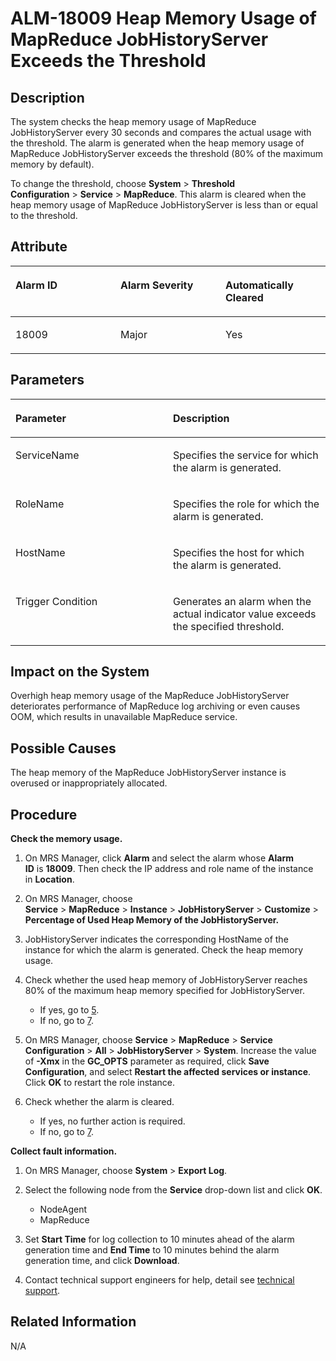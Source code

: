 # ALM-18009 Heap Memory Usage of MapReduce JobHistoryServer Exceeds the Threshold<a name="EN-US_TOPIC_0125375364"></a>

## Description<a name="s7980881b9f474752ada6dc7d578f8dc6"></a>

The system checks the heap memory usage of MapReduce JobHistoryServer every 30 seconds and compares the actual usage with the threshold. The alarm is generated when the heap memory usage of MapReduce JobHistoryServer exceeds the threshold \(80% of the maximum memory by default\).

To change the threshold, choose  **System** \> **Threshold Configuration** \> **Service** \> **MapReduce**. This alarm is cleared when the heap memory usage of MapReduce JobHistoryServer is less than or equal to the threshold.

## Attribute<a name="see8ab95615d54c508caab4995e616698"></a>

<a name="tcc070353c1ff4d3a8f6f7fd4ad3e2f8a"></a>
<table><thead align="left"><tr id="r3ea37c76d2ee4e0bbb6ce446dc3d4653"><th class="cellrowborder" valign="top" width="33.33333333333333%" id="mcps1.1.4.1.1"><p id="a10e50e29d19e4ecd9a441eedf5b4ca08"><a name="a10e50e29d19e4ecd9a441eedf5b4ca08"></a><a name="a10e50e29d19e4ecd9a441eedf5b4ca08"></a>Alarm ID</p>
</th>
<th class="cellrowborder" valign="top" width="33.33333333333333%" id="mcps1.1.4.1.2"><p id="a68d41b20ab6643fe96b487aa234d531b"><a name="a68d41b20ab6643fe96b487aa234d531b"></a><a name="a68d41b20ab6643fe96b487aa234d531b"></a>Alarm Severity</p>
</th>
<th class="cellrowborder" valign="top" width="33.33333333333333%" id="mcps1.1.4.1.3"><p id="a1b1be691028448f2a56f709ba8774347"><a name="a1b1be691028448f2a56f709ba8774347"></a><a name="a1b1be691028448f2a56f709ba8774347"></a>Automatically Cleared</p>
</th>
</tr>
</thead>
<tbody><tr id="rc9b08429da9f4f18b626c75725d17ac3"><td class="cellrowborder" valign="top" width="33.33333333333333%" headers="mcps1.1.4.1.1 "><p id="aeeaf04da7b004f58bf620be917f7e7e2"><a name="aeeaf04da7b004f58bf620be917f7e7e2"></a><a name="aeeaf04da7b004f58bf620be917f7e7e2"></a>18009</p>
</td>
<td class="cellrowborder" valign="top" width="33.33333333333333%" headers="mcps1.1.4.1.2 "><p id="a7c5f120278dd465481449cbf6451acff"><a name="a7c5f120278dd465481449cbf6451acff"></a><a name="a7c5f120278dd465481449cbf6451acff"></a>Major</p>
</td>
<td class="cellrowborder" valign="top" width="33.33333333333333%" headers="mcps1.1.4.1.3 "><p id="a3b6882a0033245778341485e4e710c00"><a name="a3b6882a0033245778341485e4e710c00"></a><a name="a3b6882a0033245778341485e4e710c00"></a>Yes</p>
</td>
</tr>
</tbody>
</table>

## Parameters<a name="s79962ec5e1bd4d2bbc35fe0b7507fa45"></a>

<a name="t849d86b324054c5c9f374f3d92ac7373"></a>
<table><thead align="left"><tr id="reae41dfd723744e0b5e612c7f7d89a51"><th class="cellrowborder" valign="top" width="50%" id="mcps1.1.3.1.1"><p id="a8c211b19327942ea976a7538607cc989"><a name="a8c211b19327942ea976a7538607cc989"></a><a name="a8c211b19327942ea976a7538607cc989"></a>Parameter</p>
</th>
<th class="cellrowborder" valign="top" width="50%" id="mcps1.1.3.1.2"><p id="a0098964078044692bb6d67a61d055864"><a name="a0098964078044692bb6d67a61d055864"></a><a name="a0098964078044692bb6d67a61d055864"></a>Description</p>
</th>
</tr>
</thead>
<tbody><tr id="rf501bcc2605641f5a78ed7d7dd0f20dc"><td class="cellrowborder" valign="top" width="50%" headers="mcps1.1.3.1.1 "><p id="a44ca8b4ac8a54a2a9500d00756ab8bdd"><a name="a44ca8b4ac8a54a2a9500d00756ab8bdd"></a><a name="a44ca8b4ac8a54a2a9500d00756ab8bdd"></a>ServiceName</p>
</td>
<td class="cellrowborder" valign="top" width="50%" headers="mcps1.1.3.1.2 "><p id="a126afc1361824827adaae236b3cb4b66"><a name="a126afc1361824827adaae236b3cb4b66"></a><a name="a126afc1361824827adaae236b3cb4b66"></a>Specifies the service for which the alarm is generated.</p>
</td>
</tr>
<tr id="r57b23386515648ec99f764223b3b5964"><td class="cellrowborder" valign="top" width="50%" headers="mcps1.1.3.1.1 "><p id="a4e9ea555a0fd4d96bc13515fbd98460a"><a name="a4e9ea555a0fd4d96bc13515fbd98460a"></a><a name="a4e9ea555a0fd4d96bc13515fbd98460a"></a>RoleName</p>
</td>
<td class="cellrowborder" valign="top" width="50%" headers="mcps1.1.3.1.2 "><p id="af459c7855e85440da0b4fc4a56935d01"><a name="af459c7855e85440da0b4fc4a56935d01"></a><a name="af459c7855e85440da0b4fc4a56935d01"></a>Specifies the role for which the alarm is generated.</p>
</td>
</tr>
<tr id="r34cdc7c510e94a8381b5ec952a14232a"><td class="cellrowborder" valign="top" width="50%" headers="mcps1.1.3.1.1 "><p id="a7a8ce83ce99f4ace8a19cee63cc8d28b"><a name="a7a8ce83ce99f4ace8a19cee63cc8d28b"></a><a name="a7a8ce83ce99f4ace8a19cee63cc8d28b"></a>HostName</p>
</td>
<td class="cellrowborder" valign="top" width="50%" headers="mcps1.1.3.1.2 "><p id="a1c64ffc789ff435a85a058f405f1cbc4"><a name="a1c64ffc789ff435a85a058f405f1cbc4"></a><a name="a1c64ffc789ff435a85a058f405f1cbc4"></a>Specifies the host for which the alarm is generated.</p>
</td>
</tr>
<tr id="raeb51d2b0c1343cea8c41a12187943d5"><td class="cellrowborder" valign="top" width="50%" headers="mcps1.1.3.1.1 "><p id="a5c600aa50a344cffb6268fbde4350aa5"><a name="a5c600aa50a344cffb6268fbde4350aa5"></a><a name="a5c600aa50a344cffb6268fbde4350aa5"></a>Trigger Condition</p>
</td>
<td class="cellrowborder" valign="top" width="50%" headers="mcps1.1.3.1.2 "><p id="a3ea83044f0f04c96aa80d4d66df68691"><a name="a3ea83044f0f04c96aa80d4d66df68691"></a><a name="a3ea83044f0f04c96aa80d4d66df68691"></a>Generates an alarm when the actual indicator value exceeds the specified threshold.</p>
</td>
</tr>
</tbody>
</table>

## Impact on the System<a name="s97585207a557429eac8eb4907005dc0e"></a>

Overhigh heap memory usage of the MapReduce JobHistoryServer deteriorates performance of MapReduce log archiving or even causes OOM, which results in unavailable MapReduce service.

## Possible Causes<a name="sb8ea74a4caa74ac2a8b932ea5684fa6d"></a>

The heap memory of the MapReduce JobHistoryServer instance is overused or inappropriately allocated.

## Procedure<a name="s1853a8aeb5ab46fa865ddbb227a207c6"></a>

**Check the memory usage.**

1.  On MRS Manager, click  **Alarm** and select the alarm whose **Alarm ID** is **18009**. Then check the IP address and role name of the instance in **Location**.
2.  On MRS Manager, choose  **Service** \> **MapReduce** \> **Instance** \> **JobHistoryServer** \> **Customize** \> **Percentage of Used Heap Memory of the JobHistoryServer.**
3.  JobHistoryServer indicates the corresponding HostName of the instance for which the alarm is generated. Check the heap memory usage.
4.  Check whether the used heap memory of JobHistoryServer reaches 80% of the maximum heap memory specified for JobHistoryServer.
    -   If yes, go to  [5](#le860a5cfa925484993d16fc99b212a5c).
    -   If no, go to  [7](#le80ab327bfb44ad9b993636e256e5cc6).

5.  <a name="le860a5cfa925484993d16fc99b212a5c"></a>On MRS Manager, choose  **Service** \> **MapReduce** \> **Service Configuration** \> **All** \> **JobHistoryServer** \> **System**. Increase the value of **-Xmx** in the **GC\_OPTS** parameter as required, click **Save Configuration**, and select **Restart the affected services or instance**. Click **OK**  to restart the role instance.
6.  Check whether the alarm is cleared.
    -   If yes, no further action is required.
    -   If no, go to  [7](#le80ab327bfb44ad9b993636e256e5cc6).


**Collect fault information.**

1.  <a name="le80ab327bfb44ad9b993636e256e5cc6"></a>On MRS Manager, choose  **System** \> **Export Log**.
2.  Select the following node from the  **Service** drop-down list and click **OK**.
    -   NodeAgent
    -   MapReduce

3.  Set  **Start Time** for log collection to 10 minutes ahead of the alarm generation time and **End Time** to 10 minutes behind the alarm generation time, and click **Download**.
4.  Contact technical support engineers for help, detail see  [technical support](https://docs.otc.t-systems.com/en-us/public/learnmore.html).

## Related Information<a name="s38e940861f794fcfbf0ecd91a062ef05"></a>

N/A

